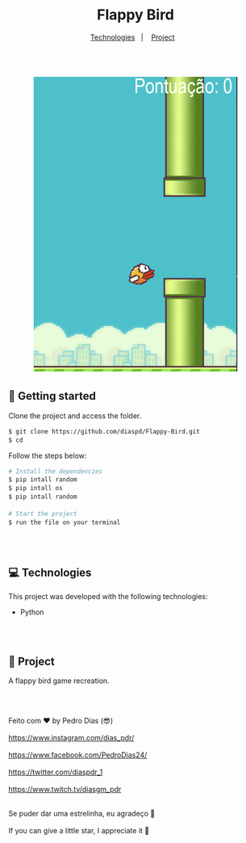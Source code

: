 <h1 align="center">
  Flappy Bird
</h1>


<p align="center">
  <a href="#-Technologies">Technologies</a>&nbsp;&nbsp;&nbsp;|&nbsp;&nbsp;&nbsp;
  <a href="#-Project">Project</a>&nbsp;&nbsp;&nbsp;
</p>

<br>

<h1 align="center">
  <img alt="img" title="img" src="img.png" width="80%" height="50%"/>
</h1>



## 🚀 Getting started

Clone the project and access the folder.

```bash
$ git clone https://github.com/diaspd/Flappy-Bird.git
$ cd 
```

Follow the steps below:
```bash
# Install the dependencies
$ pip intall random
$ pip intall os
$ pip intall random

# Start the project
$ run the file on your terminal
```

<br></br>

## 💻 Technologies

This project was developed with the following technologies:

- Python

<br> </br> 

## 📄 Project
A flappy bird game recreation.

<br> </br>

Feito com ♥ by Pedro Dias (😎)<br></br>
https://www.instagram.com/dias_pdr/ <br></br>
https://www.facebook.com/PedroDias24/<br></br>
https://twitter.com/diaspdr_1<br></br>
https://www.twitch.tv/diasgm_pdr<br></br>

Se puder dar uma estrelinha, eu agradeço 🤩
<br></br>
If you can give a little star, I appreciate it 🤩
